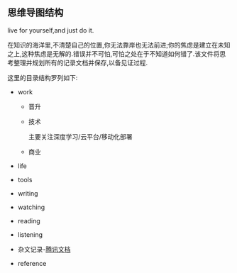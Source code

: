 ## 思维导图结构

live for yourself,and just do it.

在知识的海洋里,不清楚自己的位置,你无法靠岸也无法前进;你的焦虑是建立在未知之上,这种焦虑是无解的.错误并不可怕,可怕之处在于不知道如何错了.该文件将思考整理并规划所有的记录文档并保存,以备见证过程.

这里的目录结构罗列如下:

- work

  - 晋升

  - 技术

    主要关注深度学习/云平台/移动化部署

  - 商业

- life

- tools

- writing

- watching

- reading

- listening

- 杂文记录-[腾讯文档](https://docs.qq.com/desktop)

- reference

  

  

  

